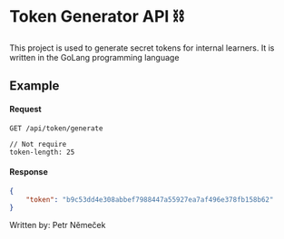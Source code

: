 # Token Generator API ⛓️

This project is used to generate secret tokens for internal learners. It is written in the GoLang programming language

## Example

#### Request
```http
GET /api/token/generate

// Not require
token-length: 25
```

#### Response
```json
{
    "token": "b9c53dd4e308abbef7988447a55927ea7af496e378fb158b62"
}
```

Written by: Petr Němeček